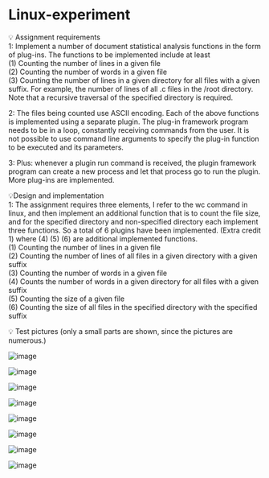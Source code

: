 # Linux-experiment

💡 Assignment requirements  
1: Implement a number of document statistical analysis functions in the form of plug-ins. The functions to be implemented include at least  
(1) Counting the number of lines in a given file  
(2) Counting the number of words in a given file  
(3) Counting the number of lines in a given directory for all files with a given suffix. For example, the number of lines of all .c files in the /root directory. Note that a recursive traversal of the specified directory is required.  

2: The files being counted use ASCII encoding. Each of the above functions is implemented using a separate plugin. The plug-in framework program needs to be in a loop, constantly receiving commands from the user. It is not possible to use command line arguments to specify the plug-in function to be executed and its parameters.  

3: Plus: whenever a plugin run command is received, the plugin framework program can create a new process and let that process go to run the plugin. More plug-ins are implemented.  

💡Design and implementation  
1: The assignment requires three elements, I refer to the wc command in linux, and then implement an additional function that is to count the file size, and for the specified directory and non-specified directory each implement three functions. So a total of 6 plugins have been implemented. (Extra credit 1) where (4) (5) (6) are additional implemented functions.  
(1) Counting the number of lines in a given file  
(2) Counting the number of lines of all files in a given directory with a given suffix  
(3) Counting the number of words in a given file  
(4) Counts the number of words in a given directory for all files with a given suffix  
(5) Counting the size of a given file  
(6) Counting the size of all files in the specified directory with the specified suffix  

💡 Test pictures (only a small parts are shown, since the pictures are numerous.)

![image](https://github.com/Frannie1020/Linux-experiment/assets/137517674/5bf4b4a5-86fa-4a07-afe1-96defc29ad8b)


![image](https://github.com/Frannie1020/Linux-experiment/assets/137517674/cf1dd466-a193-4b68-ba77-aac0edaf76fd)


![image](https://github.com/Frannie1020/Linux-experiment/assets/137517674/792ad1d2-0927-4872-95f3-b37dd4b4e8fe)


![image](https://github.com/Frannie1020/Linux-experiment/assets/137517674/25146629-0777-4d77-ae0b-5858c2de368c)  

![image](https://github.com/Frannie1020/Linux-experiment/assets/137517674/c9e049d9-6b60-483d-a384-1bb96409fc38)  

![image](https://github.com/Frannie1020/Linux-experiment/assets/137517674/5e610a72-4554-403c-a691-23c7e70089d3)  

![image](https://github.com/Frannie1020/Linux-experiment/assets/137517674/e9a8aa6c-8a69-41a4-99a3-5c86286d92bb)  

![image](https://github.com/Frannie1020/Linux-experiment/assets/137517674/f4cfd93e-5f86-42b5-97c1-46da83574335)

